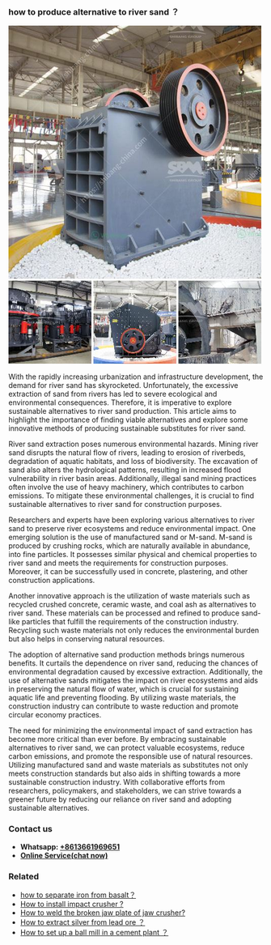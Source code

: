 <h3>how to produce alternative to river sand ？</h3><img src='1701746144.jpg' alt=''><p>With the rapidly increasing urbanization and infrastructure development, the demand for river sand has skyrocketed. Unfortunately, the excessive extraction of sand from rivers has led to severe ecological and environmental consequences. Therefore, it is imperative to explore sustainable alternatives to river sand production. This article aims to highlight the importance of finding viable alternatives and explore some innovative methods of producing sustainable substitutes for river sand.</p><p>River sand extraction poses numerous environmental hazards. Mining river sand disrupts the natural flow of rivers, leading to erosion of riverbeds, degradation of aquatic habitats, and loss of biodiversity. The excavation of sand also alters the hydrological patterns, resulting in increased flood vulnerability in river basin areas. Additionally, illegal sand mining practices often involve the use of heavy machinery, which contributes to carbon emissions. To mitigate these environmental challenges, it is crucial to find sustainable alternatives to river sand for construction purposes.</p><p>Researchers and experts have been exploring various alternatives to river sand to preserve river ecosystems and reduce environmental impact. One emerging solution is the use of manufactured sand or M-sand. M-sand is produced by crushing rocks, which are naturally available in abundance, into fine particles. It possesses similar physical and chemical properties to river sand and meets the requirements for construction purposes. Moreover, it can be successfully used in concrete, plastering, and other construction applications.</p><p>Another innovative approach is the utilization of waste materials such as recycled crushed concrete, ceramic waste, and coal ash as alternatives to river sand. These materials can be processed and refined to produce sand-like particles that fulfill the requirements of the construction industry. Recycling such waste materials not only reduces the environmental burden but also helps in conserving natural resources.</p><p>The adoption of alternative sand production methods brings numerous benefits. It curtails the dependence on river sand, reducing the chances of environmental degradation caused by excessive extraction. Additionally, the use of alternative sands mitigates the impact on river ecosystems and aids in preserving the natural flow of water, which is crucial for sustaining aquatic life and preventing flooding. By utilizing waste materials, the construction industry can contribute to waste reduction and promote circular economy practices.</p><p>The need for minimizing the environmental impact of sand extraction has become more critical than ever before. By embracing sustainable alternatives to river sand, we can protect valuable ecosystems, reduce carbon emissions, and promote the responsible use of natural resources. Utilizing manufactured sand and waste materials as substitutes not only meets construction standards but also aids in shifting towards a more sustainable construction industry. With collaborative efforts from researchers, policymakers, and stakeholders, we can strive towards a greener future by reducing our reliance on river sand and adopting sustainable alternatives.</p><h3>Contact us</h3><ul><li><strong>Whatsapp:&nbsp;<a href="https://wa.me/8613661969651">+8613661969651</a></strong></li><li><a href="https://swt.shibang-china.com/?git&amp;zhl&amp;how to produce alternative to river sand ？"><strong>Online Service(chat now)</strong></a></li></ul><h3>Related</h3><ul><li><a href='how to separate iron from basalt？.md'>how to separate iron from basalt？</a></li><li><a href='How to install impact crusher .md'>How to install impact crusher ?</a></li><li><a href='How to weld the broken jaw plate of jaw crusher.md'>How to weld the broken jaw plate of jaw crusher?</a></li><li><a href='How to extract silver from lead ore ？.md'>How to extract silver from lead ore ？</a></li><li><a href='How to set up a ball mill in a cement plant ？.md'>How to set up a ball mill in a cement plant ？</a></li></ul>